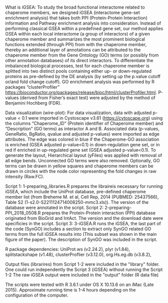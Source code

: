 What is iGSEA:
To study the broad functional interactome related to chaperome members, we designed iGSEA (interactome gene-set enrichment analysis) that takes both PPI (Protein-Protein Interaction) information and Pathway enrichment analysis into consideration. Instead of performing classical GSEA within a predefined gene set, our method applies GSEA within each local interactome (a group of interactors) of a given chaperome member and summarizes the most prominent biological functions extended (through PPI) from with the chaperome member, thereby an additional layer of annotations can be attributed to the chaperome member from the Gene Ontology (GO) terms (or possibly from other annotation databases) of its direct interactors. To differentiate the imbalanced biological processes, test for each chaperome member is splitted into two distinct pools containing either up- or down-regulated proteins as pre-defined by the DE analysis (by setting up the p.value cutoff or/and fold change cutoff). GO enrichment analysis was performed by R packages “clusterProfiler” https://bioconductor.org/packages/release/bioc/html/clusterProfiler.html. P-values (derived from Fisher’s exact test) were adjusted by the method of Benjamini Hochberg (FDR). 

Data visualization (wire-plot):
For data visualization, data with adjusted p-value < 0.1 were imported in Cystoscape v3.61 (https://cytoscape.org) using the columns “Chaperome_ID” (Protein identifier of Chaperome member) and “Description” (GO terms) as interactor A and B. Associated data (p-values, GeneRatio, BgRatio, qvalue and adjusted p-values) were imported as edge attributes. The edge was colored in blue if the Chaperome-GO association is enriched (GSEA adjusted p-value<0.1) in down-regulation gene set, or in red if enriched in up-regulated gene set (GSEA adjusted p-value<0.1). To generate the layout, Hierarchical layout (yFiles) was applied with removal of all edge bends. Unconnected GO terms were also removed.  Optionally, GO terms can be drawn in yellow squares and chaperome members can be drawn in circles with the node color representing the fold changes in raw intensity (Raw.FC). 

Script 1: 1-preparing_libraries.R prepares the libraireis necessary for running iGSEA, which include the UniProt database, pre-defined chaperome member list (from Breheme M. et al, Cell Rep, 2014 (PUBMED: 25437566), Table S2 (1-s2.0-S2211124714008250-mmc3.xls)). The version of the database were annotated in the script.
Script 2: 2-preparing-PPI_2018_0508.R prepares the Protein-Protein interaction (PPI) database originated from BioGrid and IntAct. The version and the download date were specificies in the script.
Script 3: 3-iGSEA.R runs the iGSEA, the last part of the code (SynGO) includes a section to extract only SynGO related GO terms from the full iGSEA results into (This subset was shown in the main figure of the paper). The description of SynGO was included in the script.

R package dependencies: UniProt.ws (v2.24.2), plyr (v1.84), splitstackshape (v1.48), clusterProflier (v3.12.0), org.Hs.eg.db (v3.8.2),

Output files (librarires) from Script 1-2 were included in the "library" folder. One could run independently the Script 3 (iGSEA) without running the Script 1-2
The raw iGSEA output were included in the "output" folder (R data file)

The scripts were tested with R 3.6.1 under OS X 10.13.6 on an iMac (Late 2015). Approximate running time is 1-4 hours depending on the configuration of the computer.
